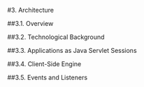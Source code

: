 #3. Architecture

##3.1. Overview

##3.2. Technological Background

##3.3. Applications as Java Servlet Sessions

##3.4. Client-Side Engine

##3.5. Events and Listeners
